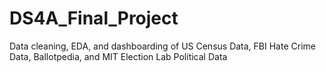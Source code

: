 # DS4A_Final_Project
Data cleaning, EDA, and dashboarding of US Census Data, FBI Hate Crime Data, Ballotpedia, and MIT Election Lab Political Data
